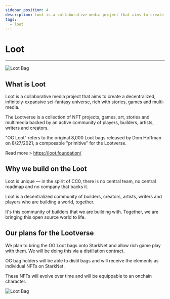 ```yaml
---
sidebar_position: 4
description: Loot is a collaborative media project that aims to create a decentralized, infinitely-expansive sci-fantasy universe, rich with stories, games and multi-media.
tags:
  - loot
---
```


# Loot
---

![Loot Bag](/img/loot.png)

## What is Loot

Loot is a collaborative media project that aims to create a decentralized, infinitely-expansive sci-fantasy universe, rich with stories, games and multi-media.

The Lootverse is a collection of NFT projects, games, art, stories and multimedia backed by an active community of players, builders, artists, writers and creators.

"OG Loot" refers to the original 8,000 Loot bags released by Dom Hoffman on 8/27/2021, a composable "primitive" for the Lootverse.

Read more > https://loot.foundation/

## Why we build on the Loot

Loot is unique — in the spirit of CC0, there is no central team, no central roadmap and no company that backs it.

Loot is a decentralized community of builders, creators, artists, writers and players who are building a world, together.

It's this community of builders that we are building with. Together, we are bringing this open source world to life.

## Our plans for the Lootverse

We plan to bring the OG Loot bags onto StarkNet and allow rich game play with them. We will be doing this via a distillation contract. 

OG bag holders will be able to distil bags and will receive the elements as individual NFTs on StarkNet.

These NFTs will evolve over time and will be equippable to an onchain character.

![Loot Bag](/img/game/loot-distilation.png)